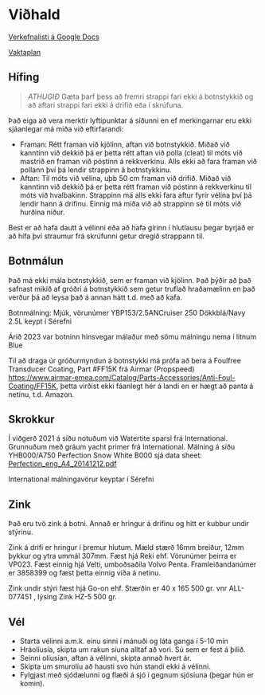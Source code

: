 # Viðhald
[Verkefnalisti á Google Docs](https://docs.google.com/spreadsheets/d/14tE13ABSfP4S28bQu4hFaJpmoj7Sj-FZezH7p6IH-1U/edit?usp=sharing)

[Vaktaplan](vaktir.md)

## Hífing
> *ATHUGIÐ* Gæta þarf þess að fremri strappi fari ekki á botnstykkið og að aftari strappi fari ekki á drifið eða í skrúfuna.

Það eiga að vera merktir lyftipunktar á síðunni en ef merkingarnar eru ekki sjáanlegar má miða við eftirfarandi:

- Framan: Rétt framan við kjölinn, aftan við botnstykkið. Miðað við kanntinn við dekkið þá er þetta rétt aftan við polla (cleat) til móts við mastrið en framan við póstinn á rekkverkinu. Alls ekki að fara framan við pollann því þá lendir strappinn á botnstykkinu.
- Aftan: Til móts við vélina, uþb 50 cm framan við drifið. Miðað við kanntinn við dekkið þá er þetta rétt framan við póstinn á rekkverkinu til móts við hvalbakinn. Strappinn má alls ekki fara aftur fyrir vélina því þá lendir hann á drifinu. Einnig má miða við að strappinn sé til móts við hurðina niður.

Best er að hafa dautt á vélinni eða að hafa gírinn í hlutlausu þegar byrjað er að hífa því straumur frá skrúfunni getur dregið strappann til.

## Botnmálun
Það má ekki mála botnstykkið, sem er framan við kjölinn. Það þýðir að það safnast mikið af gróðri á botnstykkið sem getur truflað hraðamælinn en það verður þá að leysa það á annan hátt t.d. með að kafa.

Botnmálning: Mjúk, vörunúmer YBP153/2.5ANCruiser 250 Dökkblá/Navy 2.5L keypt í Sérefni

Árið 2023 var botninn hinsvegar málaður með sömu málningu nema í litnum Blue

Til að draga úr gróðurmyndun á botnstykki má prófa að bera á Foulfree Transducer Coating, Part #FF15K frá Airmar (Propspeed) https://www.airmar-emea.com/Catalog/Parts-Accessories/Anti-Foul-Coating/FF15K, þetta virðist ekki fáanlegt hér á landi en er hægt að panta á netinu, t.d. Amazon.

## Skrokkur
Í viðgerð 2021 á síðu notuðum við Watertite sparsl frá International.
Grunnuðum með gráum yacht primer frá International.
Málning á síðu YHB000/A750 Perfection Snow White B000 sjá data sheet: <a href="https://www.international-yachtpaint.com/s3/documents/TDS/Perfection_eng_A4_20141212.pdf"> Perfection_eng_A4_20141212.pdf </a>

International málningavörur keyptar í Sérefni 

## Zink
Það eru tvö zink á botni. Annað er hringur á drifinu og hitt er kubbur undir stýrinu.

Zink á drifi er hringur í þremur hlutum. Mæld stærð 16mm breiður, 12mm þykkur og ytra ummál 307mm. Fæst hjá Reki ehf. Vörunúmer þeirra er VP023. Fæst einnig hjá Velti, umboðsaðila Volvo Penta. Framleiðandanúmer er 3858399 og fæst þetta einnig víða á netinu.

Zink undir stýri fæst hjá Go-on ehf. Stærðin er 40 x 165 500 gr. vnr ALL-077451 , lýsing Zink HZ-5 500 gr.

## Vél
-	Starta vélinni a.m.k. einu sinni í mánuði og láta ganga í 5-10 mín
-	Hráolíusía, skipta um rakun síuna alltaf að vori. Sú sem er fest á þilið.
-	Seinni olíusían, aftan á vélinni, skipta annað hvert ár.
-	Skipta um smurolíu að hausti svo hún standi ekki á vélinni.
-	Fylgjast með sjódælunni og flæði á sjó í gegnum sjósíuna (þegar hún er komin).

